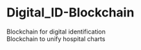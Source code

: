 # Digital_ID-Blockchain
Blockchain for digital identification  
Blockchain to unify hospital charts


